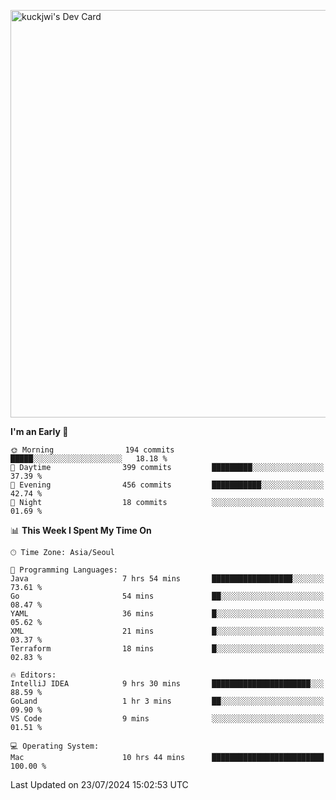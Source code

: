 <a href="https://app.daily.dev/kuckhwancho"><img src="https://api.daily.dev/devcards/v2/efef39c8028947428b3c0b486b9cd9b6.png?r=iz2&type=wide" width="652" alt="kuckjwi's Dev Card"/></a>

<!--START_SECTION:waka-->
**I'm an Early 🐤** 

```text
🌞 Morning                194 commits         █████░░░░░░░░░░░░░░░░░░░░   18.18 % 
🌆 Daytime                399 commits         █████████░░░░░░░░░░░░░░░░   37.39 % 
🌃 Evening                456 commits         ███████████░░░░░░░░░░░░░░   42.74 % 
🌙 Night                  18 commits          ░░░░░░░░░░░░░░░░░░░░░░░░░   01.69 % 
```


📊 **This Week I Spent My Time On** 

```text
🕑︎ Time Zone: Asia/Seoul

💬 Programming Languages: 
Java                     7 hrs 54 mins       ██████████████████░░░░░░░   73.61 % 
Go                       54 mins             ██░░░░░░░░░░░░░░░░░░░░░░░   08.47 % 
YAML                     36 mins             █░░░░░░░░░░░░░░░░░░░░░░░░   05.62 % 
XML                      21 mins             █░░░░░░░░░░░░░░░░░░░░░░░░   03.37 % 
Terraform                18 mins             █░░░░░░░░░░░░░░░░░░░░░░░░   02.83 % 

🔥 Editors: 
IntelliJ IDEA            9 hrs 30 mins       ██████████████████████░░░   88.59 % 
GoLand                   1 hr 3 mins         ██░░░░░░░░░░░░░░░░░░░░░░░   09.90 % 
VS Code                  9 mins              ░░░░░░░░░░░░░░░░░░░░░░░░░   01.51 % 

💻 Operating System: 
Mac                      10 hrs 44 mins      █████████████████████████   100.00 % 
```


 Last Updated on 23/07/2024 15:02:53 UTC
<!--END_SECTION:waka-->
